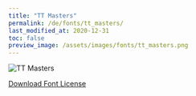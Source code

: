 ```yaml
---
title: "TT Masters"
permalink: /de/fonts/tt_masters/
last_modified_at: 2020-12-31
toc: false
preview_image: /assets/images/fonts/tt_masters.png
---
```

![TT Masters](/assets/images/fonts/tt_masters.png)

[Download Font License](https://github.com/inkstitch/inkstitch/tree/main/fonts/tt_masters/LICENSE)
